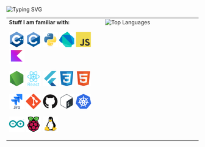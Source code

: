 ![Typing SVG](https://readme-typing-svg.herokuapp.com/?lines=Welcome+:\))


<table style="width: 100%; border-collapse: collapse;">
    <tr>
        <td style="width: 50%; vertical-align: top;">
        <b>Stuff I am familiar with:</b>
        <br>
        <br>
        <img src="https://raw.githubusercontent.com/devicons/devicon/master/icons/cplusplus/cplusplus-original.svg" alt="cplusplus" width="40" height="40"/>
        <img src="https://raw.githubusercontent.com/devicons/devicon/master/icons/c/c-original.svg" alt="c" width="40" height="40"/>
        <img src="https://raw.githubusercontent.com/devicons/devicon/master/icons/python/python-original.svg" alt="python" width="40" height="40"/>
        <img src="https://raw.githubusercontent.com/devicons/devicon/master/icons/dart/dart-original.svg" alt="dart" width="40" height="40"/>
        <img src="https://raw.githubusercontent.com/devicons/devicon/master/icons/javascript/javascript-original.svg" alt="javascript" width="40" height="40"/>
        <img src="https://raw.githubusercontent.com/devicons/devicon/master/icons/kotlin/kotlin-original.svg" alt="kotlin" width="40" height="40"/>
        <br>
        <br>
        <img src="https://raw.githubusercontent.com/devicons/devicon/master/icons/nodejs/nodejs-original.svg" alt="nodejs" width="40" height="40"/>
        <img src="https://raw.githubusercontent.com/devicons/devicon/master/icons/react/react-original-wordmark.svg" alt="react" width="40" height="40"/>
        <img src="https://raw.githubusercontent.com/devicons/devicon/master/icons/flutter/flutter-original.svg" alt="flutter" width="40" height="40"/>
        <img src="https://raw.githubusercontent.com/devicons/devicon/master/icons/css3/css3-original.svg" alt="css3" width="40" height="40"/>
        <img src="https://raw.githubusercontent.com/devicons/devicon/master/icons/html5/html5-original.svg" alt="html5" width="40" height="40"/>
        <br>
        <br>
        <img src="https://raw.githubusercontent.com/devicons/devicon/master/icons/jira/jira-original-wordmark.svg" alt="jira" width="40" height="40"/>
        <img src="https://raw.githubusercontent.com/devicons/devicon/master/icons/git/git-original.svg" alt="git" width="40" height="40"/>
        <img src="https://raw.githubusercontent.com/devicons/devicon/master/icons/github/github-original.svg" alt="github" width="40" height="40"/>
        <img src="https://raw.githubusercontent.com/devicons/devicon/master/icons/bash/bash-original.svg" alt="bash" width="40" height="40"/>
        <img src="https://raw.githubusercontent.com/devicons/devicon/master/icons/kubernetes/kubernetes-original.svg" alt="kubernetes" width="40" height="40"/>
        <br>
        <br>
        <img src="https://raw.githubusercontent.com/devicons/devicon/master/icons/arduino/arduino-original.svg" alt="arduino" width="40" height="40"/>
        <img src="https://raw.githubusercontent.com/devicons/devicon/master/icons/raspberrypi/raspberrypi-original.svg" alt="raspberrypi" width="40" height="40"/>
        <img src="https://raw.githubusercontent.com/devicons/devicon/master/icons/linux/linux-original.svg" alt="linux" width="40" height="40"/>
        <br>
        <br>
       </td>
        <td style="width: 50%; vertical-align: top;">
            <img src="https://github-readme-stats.vercel.app/api/top-langs/?username=shah527&layout=compact" alt="Top Languages" style="max-width: 100%;">
        </td>
    </tr>
</table>


